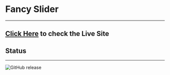# Fancy Slider
----------------
[Click Here](https://arif-hstu.github.io/fancy-slider/index.html) to check the Live Site
----------------


## Status
_____________________
![GitHub release](https://img.shields.io/github/release/Naereen/StrapDown.js.svg)